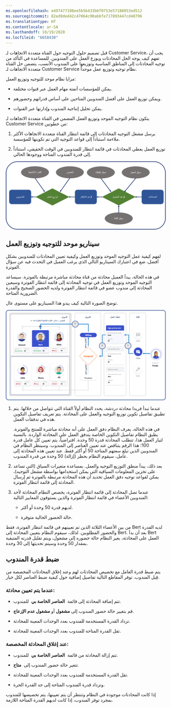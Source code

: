 ```yaml
---
ms.openlocfilehash: e497477108ee5b5b433b6f0753e57188053ed512
ms.sourcegitcommit: 82ed9ded42c47064c90ab6fe717893447cd48796
ms.translationtype: HT
ms.contentlocale: ar-SA
ms.lasthandoff: 10/19/2020
ms.locfileid: "6658430"
---
```

قبل تصميم حلول التوجيه حول القناة متعددة الاتجاهات لـ Customer Service، يجب أن تفهم كيف يوجه الحل المحادثات ويوزع العمل على المندوبين. للمساعدة في التأكد من توجيه المحادثات إلى المناطق المناسبة وتوزيعها على المندوب الأنسب، يتضمن حل القناة متعددة الاتجاهات لـ Customer Service نظام توجيه وتوزيع عمل موحداً.

مزايا نظام موحد للتوجيه وتوزيع العمل:

-   يمكن للمؤسسات أتمتة مهام العمل عبر قنوات مختلفة.

-   ويمكن توزيع العمل على أفضل المندوبين المتاحين على أساس قدراتهم وحضورهم.

-   يمكن تحليل إنتاجية المندوب وإدارتها عبر القنوات.

يتكون نظام التوجيه الموحد وتوزيع العمل المضمن في القناة متعددة الاتجاهات لـ Customer Service من خطوتين:

1.  يرسل مشغل التوجيه المحادثات إلى قائمة انتظار القناة متعددة الاتجاهات الأكثر ملاءمة استناداً إلى قواعد التوجيه التي تم تكوينها للمؤسسة.

1.  توزيع العمل يعطي المحادثات في قائمة انتظار للمندوبين في الوقت الحقيقي، استناداً إلى قدرة المندوب المتاحة ووجودها الحالي.

![نظام موحد للتوجيه وتوزيع العمل](../media/urd-02-01.png)

## <a name="unified-routing-and-work-distribution-scenario"></a>سيناريو موحد للتوجيه وتوزيع العمل

لفهم كيفية عمل التوجيه الموحد وتوزيع العمل وكيفية تعيين المحادثات للمندوبين بشكل أفضل، ضع في اعتبارك السيناريو التالي الذي يرغب العميل في التحدث فيه عن سؤال الفوترة.

في هذه الحالة، يبدأ العميل محادثة من قناة محادثة مباشرة مرتبطة بالفوترة. سيساعد التوجيه الموحد وتوزيع العمل في توجيه المحادثة إلى قائمة انتظار الفوترة وسيعين المحادثة إلى مندوب عضو في قائمة انتظار الفوترة ولديه الحضور الصحيح والقدرة الضرورية المتاحة.

توضح الصورة التالية كيف يبدو هذا السيناريو على مستوى عال.

![جولة موحدة للتوجيه وتوزيع العمل](../media/urd-02-02.png)

1.  عندما تبدأ فريدا محادثة دردشة، يحدد النظام أولاً القناة التي تتواصل من خلالها. يتم تطبيق تفاصيل تكوين توزيع التوجيه والعمل على المحادثة. يتم تعريف تفاصيل التكوين هذه في تدفقات العمل.
    
    في هذه الحالة، يعرف النظام دفق العمل على أنه محادثة مباشرة للمنتج والفوترة. يطبق النظام تفاصيل التكوين الخاصة بتدفق العمل على المحادثة الواردة. بالنسبة لتيار العمل هذا، تتطلب المحادثة قدرة 50 وحدة. افتراضياً، يتم تعيين كل عامل قدرة 100؛ هذا الرقم يتناقص عند تعيين العناصر إلى المندوب. وسينظر النظام في المندوبين الذين تبلغ سعتهم المتاحة 50 أو أكثر فقط. عند تعيين هذه المحادثة إلى عامل، سيقوم النظام بحظر (إزالة) 50 وحدة من قدرة المندوب.

1.  بعد ذلك، يبدأ منطق التوزيع التوجيه والعمل. بمساعدة متغيرات السياق (التي تساعد على تخزين المعلومات السياقية التي يمكن استخدامها بواسطة مشغل التوجيه)، يمكن لقواعد توجيه دفق العمل تحديد أن هذه المحادثة مرتبطة بالفوترة ثم إرسال المحادثة إلى قائمة انتظار الفوترة.

1.  عندما تصل المحادثة إلى قائمة انتظار الفوترة، يخصص النظام المحادثة لأحد المندوبين الأعضاء في قائمة انتظار الفوترة والذين يستوفون المعايير التالية:

    -   لديهم قدرة 50 وحدة أو أكثر.

    -   حالة الحضور الحالية متوفرة.

من بين الأعضاء الثلاثة الذين تم تعيينهم في قائمة انتظار الفوترة، فقط Bert لديه القدرة والحضور المطلوبين. لذلك، سيقوم النظام بتعيين المحادثة إلى Bert. بعد أن بدأ Bert العمل على المحادثة، يغير النظام حالة حضوره إلى مشغول، ويتم تقليل قدرته المتبقية بمقدار 50 وحدة وسيتم تحديثها إلى 30 وحدة.

## <a name="adjust-agent-capacity"></a>ضبط قدرة المندوب

يتم ضبط قدرة العامل مع تخصيص المحادثات لهم وعند إغلاق المحادثات المخصصة من قِبل المندوب. توفر المقاطع التالية تفاصيل إضافية حول كيفية ضبط العناصر لكل خيار.

### <a name="when-a-conversation-is-assigned"></a>عندما يتم تعيين محادثة:

-   تتم إضافة المحادثة إلى قائمة  **العناصر الخاصة بي**  للمندوب.

-   قم بتغيير حالة حضور المندوب إلى **مشغول** أو **مشغول عدم الإزعاج**.

-   تزداد القدرة المستخدمة للمندوب بعدد الوحدات المعينة للمحادثة.

-   تقل القدرة المتاحة للمندوب بعدد الوحدات المعينة للمحادثة.

### <a name="on-closure-of-allocated-conversation"></a>عند إغلاق المحادثة المخصصة:

-   تتم إزالة المحادثة من قائمة  **العناصر الخاصة بي**  للمندوب.

-   تتغير حالة حضور المندوب إلى  **متاح**.

-   تقل القدرة المستخدمة للمندوب بعدد الوحدات المعينة للمحادثة.

-   وتزداد قدرة المندوب المتاحة إلى حد القدرة الحرة.

إذا كانت المحادثات موجودة في النظام وتنتظر أن يتم تعيينها، يتم تخصيصها للمندوب بمجرد توفر المندوب، إذا كانت لديهم القدرة المتاحة اللازمة.

